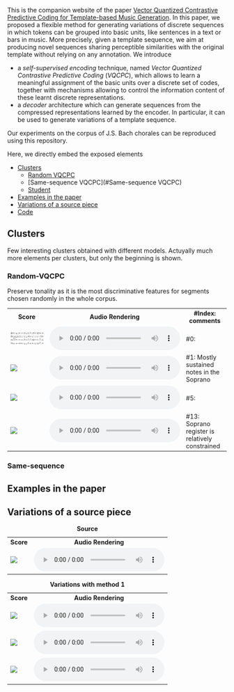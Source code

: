 <!--
<script src="http://vjs.zencdn.net/4.0/video.js"></script>
-->

<script src="https://cdnjs.cloudflare.com/ajax/libs/mathjax/2.7.0/MathJax.js?config=TeX-AMS
-MML_HTMLorMML" type="text/javascript"></script>

<script type="text/javascript"> 
      // Show button
      function look(type){ 
      param=document.getElementById(type); 
      if(param.style.display == "none") param.style.display = "block"; 
      else param.style.display = "none" 
      } 
</script> 



This is the companion website of the paper 
[Vector Quantized Contrastive Predictive Coding for Template-based Music Generation](www.google.com).
In this paper, we proposed a flexible method for generating variations of discrete sequences 
in which tokens can be grouped into basic units, like sentences in a text or bars in music.
More precisely, given a template sequence, we aim at producing novel sequences sharing perceptible similarities 
with the original template without relying on any annotation.
We introduce 
 - a *self-supervised encoding* technique, named *Vector Quantized Contrastive Predictive Coding* (*VQCPC*), 
which allows to learn a meaningful assignment of the basic units over a discrete set of codes,
together with  mechanisms allowing to control the information content of these learnt discrete representations.
- a *decoder* architecture which can generate sequences from the compressed representations learned by the encoder.
In particular, it can be used to generate variations of a template sequence.
 
Our experiments on the corpus of J.S. Bach chorales can be reproduced using this repository.

Here, we directly embed the exposed elements
  * [Clusters](#clusters)
    * [Random VQCPC](#random-vqcpc)
    * [Same-sequence VQCPC](#Same-sequence VQCPC)
    * [Student](#Student)
  * [Examples in the paper](#examples-in-the-paper)
  * [Variations of a source piece](#variations-of-a-source-piece)
  * [Code](#code)
  
## Clusters
Few interesting clusters obtained with different models.
Actuyally much more elements per clusters, but only the beginning is shown.

### Random-VQCPC
Preserve tonality as it is the most discriminative features for 
segments chosen randomly in the whole corpus.

<table>
  <tr>
    <td style="text-align: center; vertical-align: middle;"><b>Score</b></td>
    <td style="text-align: center; vertical-align: middle;"><b>Audio Rendering</b></td>
    <td style="text-align: center; vertical-align: middle;"><b>#Index: comments</b></td>
  </tr>
  
  <tr>
    <td><img class="recimg" src="exemples/clusters/random/0.png"></td>
    <td style="text-align: center; vertical-align: middle;">
      <audio controls>
      <source src="exemples/clusters/random/0.wav">
      </audio>
    </td>
    <td >
    #0:
    </td>
    
  </tr>
  
  <tr>
    <td><img class="recimg" src="exemples/clusters/random/1.png"></td>
    <td style="text-align: center; vertical-align: middle;">
      <audio controls>
      <source src="exemples/clusters/random/1.mp3">
      </audio>
    </td>
    <td>
    #1: Mostly sustained notes in the Soprano
    </td>
  </tr>
  
  <tr>
    <td><img class="recimg" src="exemples/clusters/random/5.png"></td>
    <td style="text-align: center; vertical-align: middle;">
      <audio controls>
      <source src="exemples/clusters/random/5.mp3">
      </audio>
    </td>
    <td>
    #5: 
    </td>
  </tr>
  
  <tr>
    <td><img class="recimg" src="exemples/clusters/random/5.png"></td>
    <td style="text-align: center; vertical-align: middle;">
      <audio controls>
      <source src="exemples/clusters/random/5.mp3">
      </audio>
    </td>
    <td>
    #13: Soprano register is relatively constrained 
    </td>
  </tr>
 
  
</table>

### Same-sequence

  
## Examples in the paper

## Variations of a source piece
<table>
<caption><b> Source </b></caption>
  <tr>
    <td style="text-align: center; vertical-align: middle;"><b>Score</b></td>
    <td style="text-align: center; vertical-align: middle;"><b>Audio Rendering</b></td>
  </tr>
  
  <tr>
    <td><img class="recimg" src="https://anonymous0505.github.io/VQCPC/figures/..."></td>
    <td style="text-align: center; vertical-align: middle;">
      <audio controls>
      <source src="https://anonymous0505.github.io/VQCPC/sounds/...">
      </audio>
    </td>
  </tr>
</table>


<table>
<caption><b> Variations with method 1 </b></caption>
  <tr>
    <td style="text-align: center; vertical-align: middle;"><b>Score</b></td>
    <td style="text-align: center; vertical-align: middle;"><b>Audio Rendering</b></td>
  </tr>
  
  <tr>
    <td><img class="recimg" src="https://anonymous0505.github.io/VQCPC/figures/..."></td>
    <td style="text-align: center; vertical-align: middle;">
      <audio controls>
      <source src="https://anonymous0505.github.io/VQCPC/sounds/...">
      </audio>
    </td>
  </tr>
  
  <tr>
    <td><img class="recimg" src="https://anonymous0505.github.io/VQCPC/figures/..."></td>
    <td style="text-align: center; vertical-align: middle;">
      <audio controls>
      <source src="https://anonymous0505.github.io/VQCPC/sounds/...">
      </audio>
    </td>
  </tr>

  <tr>
    <td><img class="recimg" src="https://anonymous0505.github.io/VQCPC/figures/..."></td>
    <td style="text-align: center; vertical-align: middle;">
      <audio controls>
      <source src="https://anonymous0505.github.io/VQCPC/sounds/...">
      </audio>
    </td>
  </tr>
</table>





